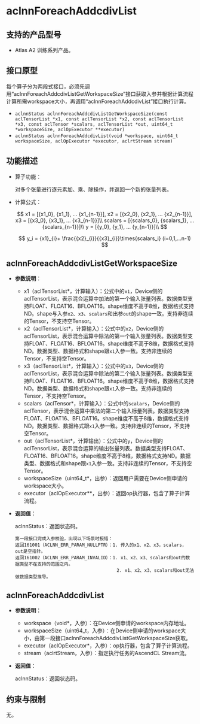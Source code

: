 # aclnnForeachAddcdivList

## 支持的产品型号

- Atlas A2 训练系列产品。

## 接口原型

每个算子分为两段式接口，必须先调用“aclnnForeachAddcdivListGetWorkspaceSize”接口获取入参并根据计算流程计算所需workspace大小，再调用“aclnnForeachAddcdivList”接口执行计算。

- `aclnnStatus aclnnForeachAddcdivListGetWorkspaceSize(const aclTensorList *x1, const aclTensorList *x2, const aclTensorList *x3, const aclTensor *scalars, aclTensorList *out, uint64_t *workspaceSize, aclOpExecutor **executor)`
- `aclnnStatus aclnnForeachAddcdivList(void *workspace, uint64_t workspaceSize, aclOpExecutor *executor, aclrtStream stream)`

## 功能描述

- 算子功能：
  
  对多个张量进行逐元素加、乘、除操作，并返回一个新的张量列表。

- 计算公式：
  
  $$
  x1 = [{x1_0}, {x1_1}, ... {x1_{n-1}}], x2 = [{x2_0}, {x2_1}, ... {x2_{n-1}}], x3 = [{x3_0}, {x3_1}, ... {x3_{n-1}}]\\  
  scalars = [{scalars_0}, {scalars_1}, ... {scalars_{n-1}}]\\
  y = [{y_0}, {y_1}, ... {y_{n-1}}]\\
  $$

  $$
  y_i = {x1}_{i}+ \frac{{x2}_{i}}{{x3}_{i}}\times{scalars_i} (i=0,1,...n-1)
  $$

## aclnnForeachAddcdivListGetWorkspaceSize

- **参数说明**：

  - x1（aclTensorList*，计算输入）：公式中的`x1`，Device侧的aclTensorList，表示混合运算中加法的第一个输入张量列表。数据类型支持FLOAT、FLOAT16、BFLOAT16。shape维度不高于8维，数据格式支持ND。shape与入参`x2`、`x3`、`scalars`和出参`out`的shape一致。支持非连续的Tensor，不支持空Tensor。
  - x2（aclTensorList*，计算输入）：公式中的`x2`，Device侧的aclTensorList，表示混合运算中除法的第一个输入张量列表。数据类型支持FLOAT、FLOAT16、BFLOAT16。shape维度不高于8维，数据格式支持ND。数据类型、数据格式和shape跟`x1`入参一致。支持非连续的Tensor，不支持空Tensor。
  - x3（aclTensorList*，计算输入）：公式中的`x3`，Device侧的aclTensorList，表示混合运算中除法的第二个输入张量列表。数据类型支持FLOAT、FLOAT16、BFLOAT16。shape维度不高于8维，数据格式支持ND。数据类型、数据格式和shape跟`x1`入参一致。支持非连续的Tensor，不支持空Tensor。
  - scalars（aclTensor*，计算输入）：公式中的`scalars`，Device侧的aclTensor，表示混合运算中乘法的第二个输入标量列表。数据类型支持FLOAT、FLOAT16、BFLOAT16。shape维度不高于8维，数据格式支持ND。数据类型、数据格式跟`x1`入参一致。支持非连续的Tensor，不支持空Tensor。
  - out（aclTensorList*，计算输出）：公式中的`y`，Device侧的aclTensorList，表示混合运算的输出张量列表。数据类型支持FLOAT、FLOAT16、BFLOAT16。shape维度不高于8维，数据格式支持ND。数据类型、数据格式和shape跟`x1`入参一致。支持非连续的Tensor，不支持空Tensor。
  - workspaceSize（uint64_t\*，出参）：返回用户需要在Device侧申请的workspace大小。
  - executor（aclOpExecutor\**，出参）：返回op执行器，包含了算子计算流程。

- **返回值**：

  aclnnStatus：返回状态码。

  ```
  第一段接口完成入参校验，出现以下场景时报错：
  返回161001（ACLNN_ERR_PARAM_NULLPTR）：1. 传入的x1、x2、x3，scalars，out是空指针。
  返回161002（ACLNN_ERR_PARAM_INVALID）：1. x1、x2、x3、scalars和out的数据类型不在支持的范围之内。
                                        2. x1、x2、x3、scalars和out无法做数据类型推导。
  ```

## aclnnForeachAddcdivList

- **参数说明**：

  - workspace（void\*，入参）：在Device侧申请的workspace内存地址。
  - workspaceSize（uint64_t，入参）：在Device侧申请的workspace大小，由第一段接口aclnnForeachAddcdivListGetWorkspaceSize获取。
  - executor（aclOpExecutor\*，入参）：op执行器，包含了算子计算流程。
  - stream（aclrtStream，入参）：指定执行任务的AscendCL Stream流。

- **返回值**：

  aclnnStatus：返回状态码。

## 约束与限制

无。
